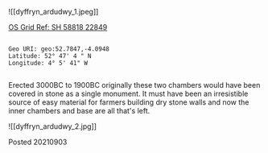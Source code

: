 ![[dyffryn_ardudwy_1.jpeg]]

[OS Grid Ref: SH 58818 22849](https://osmaps.ordnancesurvey.co.uk/52.7847,-4.09482,13.0/pin/)

```

Geo URI: geo:52.7847,-4.0948
Latitude: 52° 47' 4 " N
Longitude: 4° 5' 41" W 
    
```

Erected 3000BC to 1900BC originally these two chambers would have been covered in stone as a single monument. It must have been an irresistible source of easy material for farmers building dry stone walls and now the inner chambers and base are all that's left.

![[dyffryn_ardudwy_2.jpg]]

Posted 20210903